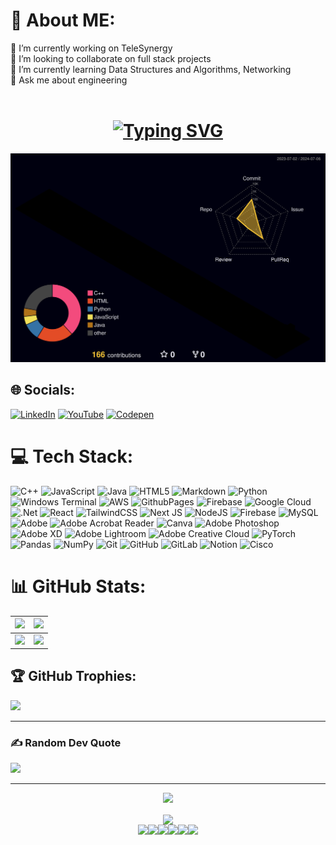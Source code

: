 # 💫 About ME:
🔭 I’m currently working on TeleSynergy<br>👯 I’m looking to collaborate on full stack projects<br>🌱 I’m currently learning Data Structures and Algorithms, Networking<br>💬 Ask me about engineering<br><br>

<h1 align="center">
  <a href="https://git.io/typing-svg">
    <img left="center"  src="https://readme-typing-svg.demolab.com?font=Tiny5&size=30&pause=1000&color=A896F7&background=FFFFFF00&center=true&random=false&width=435&lines=Hi+Mate+!!!;***+This+is+Sahir+Ahmed+***&center=true&size=26" alt="Typing SVG">
  </a>
</h1>

<div align="center">
  <img src="./profile-3d-contrib/profile-night-rainbow.svg" width="700"/>
</div>

## 🌐 Socials:
[![LinkedIn](https://img.shields.io/badge/LinkedIn-%230077B5.svg?logo=linkedin&logoColor=white)](https://linkedin.com/in/sahir-ahmed) [![YouTube](https://img.shields.io/badge/YouTube-%23FF0000.svg?logo=YouTube&logoColor=white)](https://youtube.com/@Sahir-Ahmed) [![Codepen](https://img.shields.io/badge/Codepen-000000?style=for-the-badge&logo=codepen&logoColor=white)](https://codepen.io/sahir-ahmed) 

# 💻 Tech Stack:
![C++](https://img.shields.io/badge/c++-%2300599C.svg?style=plastic&logo=c%2B%2B&logoColor=white) ![JavaScript](https://img.shields.io/badge/javascript-%23323330.svg?style=plastic&logo=javascript&logoColor=%23F7DF1E) ![Java](https://img.shields.io/badge/java-%23ED8B00.svg?style=plastic&logo=openjdk&logoColor=white) ![HTML5](https://img.shields.io/badge/html5-%23E34F26.svg?style=plastic&logo=html5&logoColor=white) ![Markdown](https://img.shields.io/badge/markdown-%23000000.svg?style=plastic&logo=markdown&logoColor=white) ![Python](https://img.shields.io/badge/python-3670A0?style=plastic&logo=python&logoColor=ffdd54) ![Windows Terminal](https://img.shields.io/badge/Windows%20Terminal-%234D4D4D.svg?style=plastic&logo=windows-terminal&logoColor=white) ![AWS](https://img.shields.io/badge/AWS-%23FF9900.svg?style=plastic&logo=amazon-aws&logoColor=white) ![GithubPages](https://img.shields.io/badge/github%20pages-121013?style=plastic&logo=github&logoColor=white) ![Firebase](https://img.shields.io/badge/firebase-%23039BE5.svg?style=plastic&logo=firebase) ![Google Cloud](https://img.shields.io/badge/GoogleCloud-%234285F4.svg?style=plastic&logo=google-cloud&logoColor=white) ![.Net](https://img.shields.io/badge/.NET-5C2D91?style=plastic&logo=.net&logoColor=white) ![React](https://img.shields.io/badge/react-%2320232a.svg?style=plastic&logo=react&logoColor=%2361DAFB) ![TailwindCSS](https://img.shields.io/badge/tailwindcss-%2338B2AC.svg?style=plastic&logo=tailwind-css&logoColor=white) ![Next JS](https://img.shields.io/badge/Next-black?style=plastic&logo=next.js&logoColor=white) ![NodeJS](https://img.shields.io/badge/node.js-6DA55F?style=plastic&logo=node.js&logoColor=white) ![Firebase](https://img.shields.io/badge/firebase-a08021?style=plastic&logo=firebase&logoColor=ffcd34) ![MySQL](https://img.shields.io/badge/mysql-4479A1.svg?style=plastic&logo=mysql&logoColor=white) ![Adobe](https://img.shields.io/badge/adobe-%23FF0000.svg?style=plastic&logo=adobe&logoColor=white) ![Adobe Acrobat Reader](https://img.shields.io/badge/Adobe%20Acrobat%20Reader-EC1C24.svg?style=plastic&logo=Adobe%20Acrobat%20Reader&logoColor=white) ![Canva](https://img.shields.io/badge/Canva-%2300C4CC.svg?style=plastic&logo=Canva&logoColor=white) ![Adobe Photoshop](https://img.shields.io/badge/adobe%20photoshop-%2331A8FF.svg?style=plastic&logo=adobe%20photoshop&logoColor=white) ![Adobe XD](https://img.shields.io/badge/Adobe%20XD-470137?style=plastic&logo=Adobe%20XD&logoColor=#FF61F6) ![Adobe Lightroom](https://img.shields.io/badge/Adobe%20Lightroom-31A8FF.svg?style=plastic&logo=Adobe%20Lightroom&logoColor=white) ![Adobe Creative Cloud](https://img.shields.io/badge/Adobe%20Creative%20Cloud-DA1F26.svg?style=plastic&logo=Adobe%20Creative%20Cloud&logoColor=white) ![PyTorch](https://img.shields.io/badge/PyTorch-%23EE4C2C.svg?style=plastic&logo=PyTorch&logoColor=white) ![Pandas](https://img.shields.io/badge/pandas-%23150458.svg?style=plastic&logo=pandas&logoColor=white) ![NumPy](https://img.shields.io/badge/numpy-%23013243.svg?style=plastic&logo=numpy&logoColor=white) ![Git](https://img.shields.io/badge/git-%23F05033.svg?style=plastic&logo=git&logoColor=white) ![GitHub](https://img.shields.io/badge/github-%23121011.svg?style=plastic&logo=github&logoColor=white) ![GitLab](https://img.shields.io/badge/gitlab-%23181717.svg?style=plastic&logo=gitlab&logoColor=white) ![Notion](https://img.shields.io/badge/Notion-%23000000.svg?style=plastic&logo=notion&logoColor=white) ![Cisco](https://img.shields.io/badge/cisco-%23049fd9.svg?style=plastic&logo=cisco&logoColor=black)

# 📊 GitHub Stats:

| ![](https://github-readme-stats.vercel.app/api?username=thesahirahmed&theme=midnight-purple&hide_border=false&include_all_commits=true&count_private=true) | ![](https://github-readme-streak-stats.herokuapp.com/?user=thesahirahmed&theme=midnight-purple&hide_border=false) |
|----------------------------------------------------------------------------------------------------------------------------------------------------------|-------------------------------------------------------------------------------------------------------------------|
| ![](https://github-readme-stats.vercel.app/api/top-langs/?username=thesahirahmed&theme=midnight-purple&hide_border=false&include_all_commits=true&count_private=true&layout=compact) | ![](https://github-contributor-stats.vercel.app/api?username=thesahirahmed&limit=5&theme=midnight-purple&combine_all_yearly_contributions=true) |



## 🏆 GitHub Trophies:
![](https://github-profile-trophy.vercel.app/?username=thesahirahmed&theme=gruvbox&no-frame=true&no-bg=false&margin-w=4)

---
### ✍️ Random Dev Quote
![](https://quotes-github-readme.vercel.app/api?type=horizontal&theme=merko)

---
<p align="center">
  <a href="https://visitcount.itsvg.in">
    <img src="https://visitcount.itsvg.in/api?id=thesahirahmed&icon=0&color=7" width="200">
  </a>
</p>


<p align="center">
  <img align='center' src='https://github.com/mayankchaudhary26/Cool-Readme-ideas/blob/master/data/octocat/daftpunktocat-guy.gif' width='200'><br>
  <img src="https://media3.giphy.com/media/ln7z2eWriiQAllfVcn/200w.webp" width="50"><img src="https://i.giphy.com/media/LMt9638dO8dftAjtco/200.webp" width="50"><img src="https://i.giphy.com/media/eNAsjO55tPbgaor7ma/200w.webp" width="50"><img src="https://i.giphy.com/media/VgGthkhUvGgOit7Y9i/200.webp" width="50"><img src="https://media3.giphy.com/media/kdFc8fubgS31b8DsVu/giphy.webp" width="50"><img src="https://i.giphy.com/media/IdyAQJVN2kVPNUrojM/200.webp" width="50">
</p>

<br>
